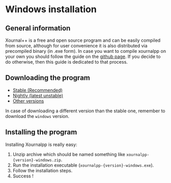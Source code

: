 # Windows installation 

## General information

Xournal++ is a free and open source program and can be easily compiled from source, although for user convenience it is also distributed via precompiled binary (in .exe form). In case you want to compile xournalpp on your own you should follow the guide on the [github page](https://github.com/xournalpp/xournalpp/blob/master/readme/WindowsBuild.md). If you decide to do otherwise, then this guide is dedicated to that process.

## Downloading the program

<ul id="windowsDownloadsContainer" class="downloadsContainer">
<li><a class="xournalppButton downloadButton" href="{{downloads.windows.stable}}">Stable (Recommended)</a></li>
<li><a class="xournalppButton linkButton" href="{{downloads.nightly}}">Nightly (latest unstable)</a></li>
<li><a class="xournalppButton linkButton" href="{{downloads.allVersions}}">Other versions</a></li>
</ul>

In case of downloading a different version than the stable one, remember to download the `windows` version.

## Installing the program

Installing Xournalpp is really easy: 

1. Unzip archive which should be named something like `xournalpp-{version}-windows.zip`. 
2. Run the installation executable (`xournalpp-{version}-windows.exe`).
3. Follow the installation steps.
4. Success !

